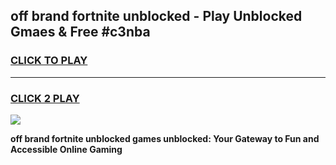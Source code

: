 
## off brand fortnite unblocked - Play Unblocked Gmaes & Free #c3nba
<h3>
<a href="https://news.freeplayer.one?title=off_brand_fortnite_unblocked&ref=03M">CLICK TO PLAY</a></h3>
<hr>

<h3>
<a href="https://news.freeplayer.one?title=off_brand_fortnite_unblocked&ref=03M">CLICK 2 PLAY</a>
  
</h3>

<a href="https://news.freeplayer.one?title=off_brand_fortnite_unblocked&ref=03M"><img src="https://clearcache.store/games.png"></a>


**off brand fortnite unblocked games unblocked: Your Gateway to Fun and Accessible Online Gaming**
